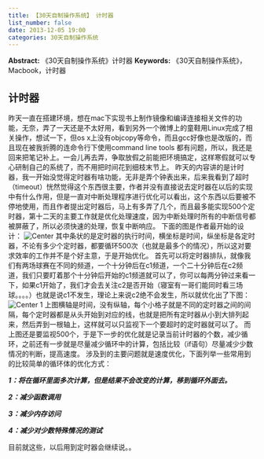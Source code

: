 ```yaml
---
title: 【30天自制操作系统】 计时器
list_number: false
date: 2013-12-05 19:00
categories: 30天自制操作系统
---
```

**Abstract:** 《30天自制操作系统》计时器
**Keywords:** 《30天自制操作系统》，Macbook，计时器
<!--more-->
## 计时器
昨天一直在搭建环境，想在mac下实现书上制作镜像和编译连接相关文件的功能，无奈，弄了一天还是不太好用，看到另外一个微博上的童鞋用Linux完成了相关操作，想试一下，但os x上没有objcopy等命令，而且gcc好像也是改版的，而且现在被我折腾的连命令行下使用command line tools 都有问题，所以，我还是回来把笔记补上。一会儿再去弄，争取放假之前能把环境搞定，这样寒假就可以专心研制自己的系统了，而不用把时间花到细枝末节上。
昨天的内容讲的是计时器，我一开始没觉得定时器有啥功能，无非是弄个钟表出来，后来我看到了超时（timeout）恍然觉得这个东西很主要，作者并没有直接说去定时器在以后的实现中有什么作用，但是一直对中断处理程序进行优化可以看出，这个东西以后要被不停地使用，而且作者提出定时器后，马上有多弄了几个，而且最多能实现500个定时器，第十二天的主要工作就是优化处理速度，因为中断处理时所有的中断信号都被屏蔽了，所以必须快速的处理，恢复中断响应。
下面的图是作者最开始的设计：
![Center][]
其中条状的是定时器的执行时间，横坐标是时间，纵坐标是各定时器，不论有多少个定时器，都要循环500次（也就是最多个的情况），所以这对要求效率的工作并不是个好主意，于是开始优化。
首先可以将定时器排队，就像我们有两场球赛在不同的频道，一个十分钟后在c1频道，一个二十分钟后在c2频道，我们只要盯着那个十分钟后开始的c1频道就可以了，你可以每两分钟过来看一下，如果c1开始了，我们才会去关注c2是否开始（寝室有一哥们能同时看三场球。。。。）也就是说c1不发生，理论上来说c2绝不会发生，所以就优化出了下图：
![Center 1][]
上图横轴是时间，没有纵轴，每个小格子就是不同的定时器之间的间隔，每个定时器都是从头开始到对应的线，也就是把所有定时器从小到大排列起来，然后弄到一根轴上，这样就可以只监视下一个要超时的定时器就可以了。
而上图还是要监视500个，于是下一步的优化就是记录当前计时器的个数，减少循环，之前还有一步就是尽量减少循环中的计算，包括比较（if语句）尽量减少少数情况的判断，提高速度。
涉及到的主要问题就是速度优化，下面列举一些常用到的比较简单的循环体的优化方式：

***1：将在循环里面多次计算，但是结果不会改变的计算，移到循环外面去。***

***2：减少函数调用***

***3：减少内存访问***

***4：减少对少数特殊情况的测试***

目前就这些，以后用到定时器会继续说。。

      


[Center]: https://tony4ai-1251394096.cos.ap-hongkong.myqcloud.com/blog_images/《30天自制操作系统》学习笔记--第12天/20131205183342515.jpeg
[Center 1]: https://tony4ai-1251394096.cos.ap-hongkong.myqcloud.com/blog_images/《30天自制操作系统》学习笔记--第12天/20131205184414062.jpeg
